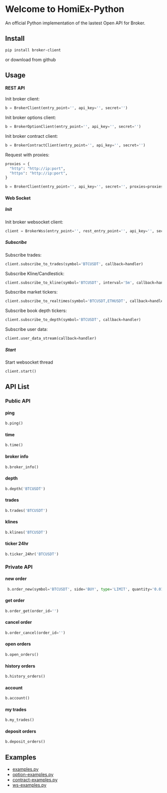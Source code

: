 Welcome to HomiEx-Python
======================

An official Python implementation of the lastest Open API for Broker.

Install
-------

```bash
pip install broker-client
```

or download from github

Usage
-----

#### REST API

Init broker client:
```python
b = BrokerClient(entry_point='', api_key='', secret='')
```

Init broker options client:
```python
b = BrokerOptionClient(entry_point='', api_key='', secret='')
```

Init broker contract client:
```python
b = BrokerContractClient(entry_point='', api_key='', secret='')
```

Request with proxies:

```python
proxies = {
  "http": "http://ip:port",
  "https": "http://ip:port",
}

b = BrokerClient(entry_point='', api_key='', secret='', proxies=proxies)
```

#### Web Socket

##### Init

Init broker websocket client:
```python
client = BrokerWss(entry_point='', rest_entry_point='', api_key='', secret='')
```

##### Subscribe
Subscribe trades:
```python
client.subscribe_to_trades(symbol='BTCUSDT', callback=handler)
```

Subscribe Kline/Candlestick:
```python
client.subscribe_to_kline(symbol='BTCUSDT', interval='5m', callback=handler)
```

Subscribe market tickers:
```python
client.subscribe_to_realtimes(symbol='BTCUSDT,ETHUSDT', callback=handler)
```

Subscribe book depth tickers:
```python
client.subscribe_to_depth(symbol='BTCUSDT', callback=handler)
```

Subscribe user data:
```python
client.user_data_stream(callback=handler)
```

##### Start
Start websocket thread
```python
client.start()
```

API List
--------
### Public API

#### ping
```python
b.ping()
```

#### time
```python
b.time()
```

#### broker info
```python
b.broker_info()
```

#### depth
```python
b.depth('BTCUSDT')
```

#### trades
```python
b.trades('BTCUSDT')
```

#### klines
```python
b.klines('BTCUSDT')
```

#### ticker 24hr
```python
b.ticker_24hr('BTCUSDT')
```

### Private API

#### new order
```python
 b.order_new(symbol='BTCUSDT', side='BUY', type='LIMIT', quantity='0.01', price='1000', timeInForce='GTC')
``` 

#### get order
```python
b.order_get(order_id='')
```

#### cancel order
```python
b.order_cancel(order_id='')
```

#### open orders
```python
b.open_orders()
```

#### history orders
```python
b.history_orders()
```

#### account
```python
b.account()
```

#### my trades
```python
b.my_trades()
```

#### deposit orders
```python
b.deposit_orders()
```

Examples
--------

* [examples.py](examples/examples.py)
* [option-examples.py](examples/option-examples.py)
* [contract-examples.py](examples/contract-examples.py)
* [ws-examples.py](examples/ws-examples.py)

